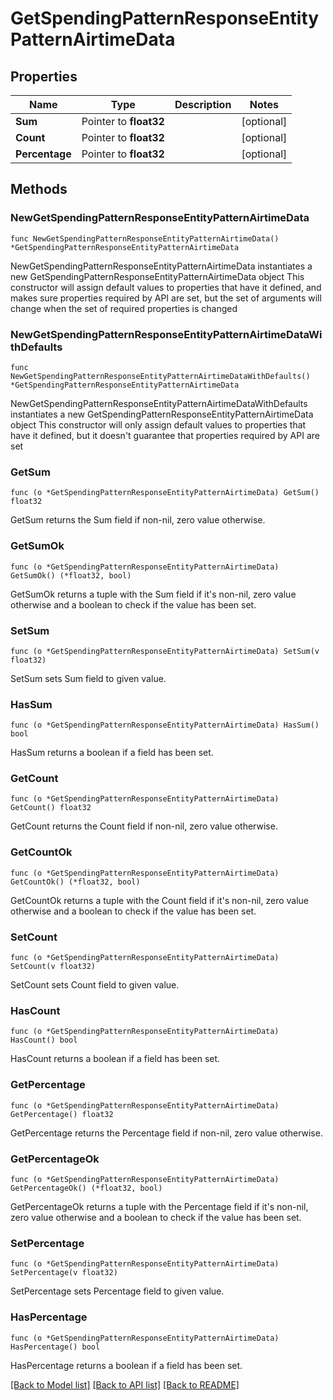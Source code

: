 # GetSpendingPatternResponseEntityPatternAirtimeData

## Properties

Name | Type | Description | Notes
------------ | ------------- | ------------- | -------------
**Sum** | Pointer to **float32** |  | [optional] 
**Count** | Pointer to **float32** |  | [optional] 
**Percentage** | Pointer to **float32** |  | [optional] 

## Methods

### NewGetSpendingPatternResponseEntityPatternAirtimeData

`func NewGetSpendingPatternResponseEntityPatternAirtimeData() *GetSpendingPatternResponseEntityPatternAirtimeData`

NewGetSpendingPatternResponseEntityPatternAirtimeData instantiates a new GetSpendingPatternResponseEntityPatternAirtimeData object
This constructor will assign default values to properties that have it defined,
and makes sure properties required by API are set, but the set of arguments
will change when the set of required properties is changed

### NewGetSpendingPatternResponseEntityPatternAirtimeDataWithDefaults

`func NewGetSpendingPatternResponseEntityPatternAirtimeDataWithDefaults() *GetSpendingPatternResponseEntityPatternAirtimeData`

NewGetSpendingPatternResponseEntityPatternAirtimeDataWithDefaults instantiates a new GetSpendingPatternResponseEntityPatternAirtimeData object
This constructor will only assign default values to properties that have it defined,
but it doesn't guarantee that properties required by API are set

### GetSum

`func (o *GetSpendingPatternResponseEntityPatternAirtimeData) GetSum() float32`

GetSum returns the Sum field if non-nil, zero value otherwise.

### GetSumOk

`func (o *GetSpendingPatternResponseEntityPatternAirtimeData) GetSumOk() (*float32, bool)`

GetSumOk returns a tuple with the Sum field if it's non-nil, zero value otherwise
and a boolean to check if the value has been set.

### SetSum

`func (o *GetSpendingPatternResponseEntityPatternAirtimeData) SetSum(v float32)`

SetSum sets Sum field to given value.

### HasSum

`func (o *GetSpendingPatternResponseEntityPatternAirtimeData) HasSum() bool`

HasSum returns a boolean if a field has been set.

### GetCount

`func (o *GetSpendingPatternResponseEntityPatternAirtimeData) GetCount() float32`

GetCount returns the Count field if non-nil, zero value otherwise.

### GetCountOk

`func (o *GetSpendingPatternResponseEntityPatternAirtimeData) GetCountOk() (*float32, bool)`

GetCountOk returns a tuple with the Count field if it's non-nil, zero value otherwise
and a boolean to check if the value has been set.

### SetCount

`func (o *GetSpendingPatternResponseEntityPatternAirtimeData) SetCount(v float32)`

SetCount sets Count field to given value.

### HasCount

`func (o *GetSpendingPatternResponseEntityPatternAirtimeData) HasCount() bool`

HasCount returns a boolean if a field has been set.

### GetPercentage

`func (o *GetSpendingPatternResponseEntityPatternAirtimeData) GetPercentage() float32`

GetPercentage returns the Percentage field if non-nil, zero value otherwise.

### GetPercentageOk

`func (o *GetSpendingPatternResponseEntityPatternAirtimeData) GetPercentageOk() (*float32, bool)`

GetPercentageOk returns a tuple with the Percentage field if it's non-nil, zero value otherwise
and a boolean to check if the value has been set.

### SetPercentage

`func (o *GetSpendingPatternResponseEntityPatternAirtimeData) SetPercentage(v float32)`

SetPercentage sets Percentage field to given value.

### HasPercentage

`func (o *GetSpendingPatternResponseEntityPatternAirtimeData) HasPercentage() bool`

HasPercentage returns a boolean if a field has been set.


[[Back to Model list]](../README.md#documentation-for-models) [[Back to API list]](../README.md#documentation-for-api-endpoints) [[Back to README]](../README.md)



